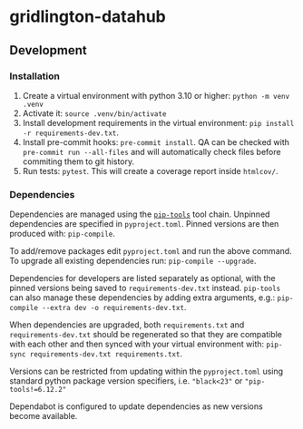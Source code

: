 # gridlington-datahub

## Development

### Installation

1. Create a virtual environment with python 3.10 or higher: `python -m venv .venv`
2. Activate it: `source .venv/bin/activate`
3. Install development requirements in the virtual environment: `pip install -r requirements-dev.txt`.
4. Install pre-commit hooks: `pre-commit install`. QA can be checked with `pre-commit run --all-files` and will automatically check files before commiting them to git history.
5. Run tests: `pytest`. This will create a coverage report inside `htmlcov/`.

### Dependencies
Dependencies are managed using the [`pip-tools`] tool chain. Unpinned dependencies are specified in `pyproject.toml`. Pinned versions are then produced with: `pip-compile`.

To add/remove packages edit `pyproject.toml` and run the above command. To upgrade all existing dependencies run: `pip-compile --upgrade`.

Dependencies for developers are listed separately as optional, with the pinned versions being saved to `requirements-dev.txt` instead. `pip-tools` can also manage these dependencies by adding extra arguments, e.g.: `pip-compile --extra dev -o requirements-dev.txt`.

When dependencies are upgraded, both `requirements.txt` and `requirements-dev.txt` should be regenerated so that they are compatible with each other and then synced with your virtual environment with: `pip-sync requirements-dev.txt requirements.txt`.

Versions can be restricted from updating within the `pyproject.toml` using standard python package version specifiers, i.e. `"black<23"` or `"pip-tools!=6.12.2"`

Dependabot is configured to update dependencies as new versions become available.

[`pip-tools`]: https://pip-tools.readthedocs.io/en/latest/
